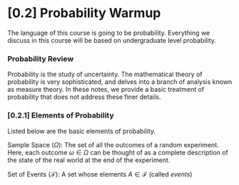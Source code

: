# [0.2] Probability Warmup
The language of this course is going to be probability. Everything we discuss in this course will be based on undergraduate level probability.

### Probability Review
Probability is the study of uncertainty. The mathematical theory of probability is very sophisticated, and delves into a branch of analysis known as measure theory. In these notes, we provide a basic treatment of probability that does not address these finer details.

### [0.2.1] Elements of Probability

Listed below are the basic elements of probability.

<span class = 'blue'>Sample Space ($\Omega$)</span>: The set of all the outcomes of a random experiment. Here, each outcome $\omega \in \Omega$ can be thought of as a complete description of the state of the real world at the end of the experiment.

<span class = 'blue'>Set of Events ($\mathcal{F}$)</span>: A set whose elements $A \in \mathcal{F}$ (called *events*)

